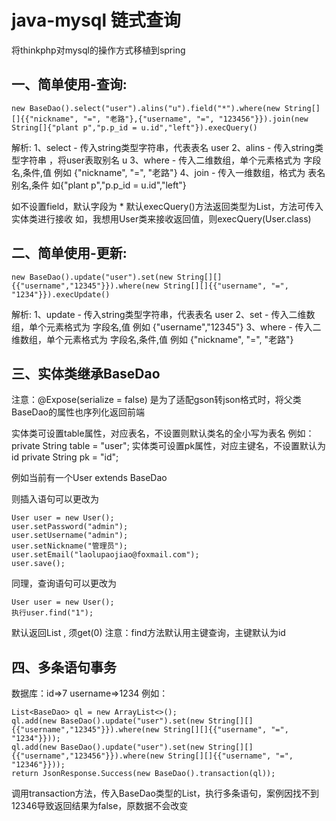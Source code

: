 # java-mysql 链式查询
将thinkphp对mysql的操作方式移植到spring


## 一、简单使用-查询:

```
new BaseDao().select("user").alins("u").field("*").where(new String[][]{{"nickname", "=", "老路"},{"username", "=", "123456"}}).join(new String[]{"plant p","p.p_id = u.id","left"}).execQuery()
```
解析: 
1、select - 传入string类型字符串，代表表名 user
2、alins - 传入string类型字符串 ，将user表取别名 u
3、where - 传入二维数组，单个元素格式为 字段名,条件,值 例如  {"nickname", "=", "老路"}
4、join - 传入一维数组，格式为 表名 别名,条件 如{"plant p","p.p_id = u.id","left"}

如不设置field，默认字段为 *
默认execQuery()方法返回类型为List<Map>，方法可传入实体类进行接收
如，我想用User类来接收返回值，则execQuery(User.class)

## 二、简单使用-更新:
```
new BaseDao().update("user").set(new String[][]{{"username","12345"}}).where(new String[][]{{"username", "=", "1234"}}).execUpdate()
```
解析: 
1、update - 传入string类型字符串，代表表名 user
2、set - 传入二维数组，单个元素格式为 字段名,值 例如  {"username","12345"}
3、where - 传入二维数组，单个元素格式为 字段名,条件,值 例如  {"nickname", "=", "老路"}
  
## 三、实体类继承BaseDao
  
  注意：@Expose(serialize = false) 是为了适配gson转json格式时，将父类BaseDao的属性也序列化返回前端
  
  实体类可设置table属性，对应表名，不设置则默认类名的全小写为表名 例如： private String table = "user";
  实体类可设置pk属性，对应主键名，不设置默认为id  private String pk = "id";

  例如当前有一个User extends BaseDao
  
  则插入语句可以更改为
  ```
  User user = new User();
  user.setPassword("admin");
  user.setUsername("admin");
  user.setNickname("管理员");
  user.setEmail("laolupaojiao@foxmail.com");
  user.save();
  ```
  
  同理，查询语句可以更改为
  ```
  User user = new User();
  执行user.find("1");
  ```
  默认返回List<T> , 须get(0)
  注意：find方法默认用主键查询，主键默认为id
  
  ## 四、多条语句事务
  
  数据库：id=>7	username=>1234
  例如：
  ```
  List<BaseDao> ql = new ArrayList<>();
  ql.add(new BaseDao().update("user").set(new String[][]{{"username","12345"}}).where(new String[][]{{"username", "=", "1234"}}));
  ql.add(new BaseDao().update("user").set(new String[][]{{"username","123456"}}).where(new String[][]{{"username", "=", "12346"}}));
  return JsonResponse.Success(new BaseDao().transaction(ql));
  ```
  调用transaction方法，传入BaseDao类型的List，执行多条语句，案例因找不到12346导致返回结果为false，原数据不会改变
  
  
